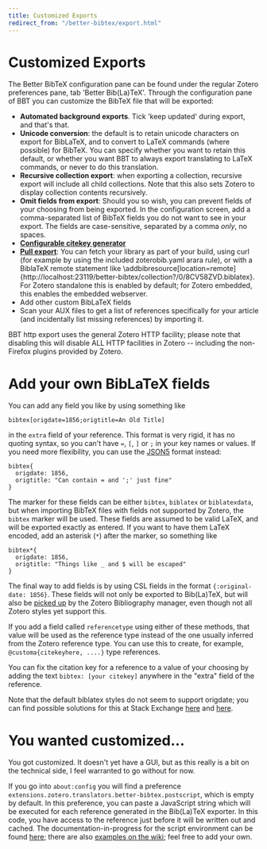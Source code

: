 ```yaml
---
title: Customized Exports
redirect_from: "/better-bibtex/export.html"
---
```

# Customized Exports

The Better BibTeX configuration pane can be found under the regular Zotero preferences pane, tab 'Better Bib(La)TeX'.
Through the configuration pane of BBT you can customize the BibTeX file that will be exported:

* **Automated background exports**. Tick 'keep updated' during export, and that's that.
* **Unicode conversion**: the default is to retain unicode characters on export for BibLaTeX, and to convert to LaTeX
  commands (where possible) for BibTeX. You can specify whether you want to retain this default, or whether you want BBT
  to always export translating to LaTeX commands, or never to do this translation.
* **Recursive collection export**: when exporting a collection, recursive export will include all child collections.
  Note that this also sets Zotero to display collection contents recursively.
* **Omit fields from export**: Should you so wish, you can prevent fields of your choosing from being exported. In the
  configuration screen, add a comma-separated list of BibTeX fields you do not want to see in your export. The fields
  are case-sensitive, separated by a comma *only*, no spaces.
* **[Configurable citekey generator](citation-keys.html)**
* **[Pull export](pull-export.html)**: You can fetch your library as part of your build, using curl (for example by using the included
  zoterobib.yaml arara rule), or with a BiblaTeX remote statement like
  \addbibresource[location=remote]{http://localhost:23119/better-bibtex/collection?/0/8CV58ZVD.biblatex}.  For Zotero
  standalone this is enabled by default; for Zotero embedded, this enables the embedded webserver.
* Add other custom BibLaTeX fields
* Scan your AUX files to get a list of references specifically for your article (and incidentally list missing
  references) by importing it.

BBT http export uses the general Zotero HTTP facility; please note that disabling this will disable ALL HTTP
facilities in Zotero -- including the non-Firefox plugins provided by Zotero.

# Add your own BibLaTeX fields

You can add any field you like by using something like

```
bibtex[origdate=1856;origtitle=An Old Title]
```

in the `extra` field of your reference. This format is very rigid, it has no quoting syntax, so you can't have `=`, `[`,
`]` or `;` in your key names or values. If you need more flexibility, you can use the [JSON5](http://json5.org/) format
instead:

```
bibtex{
  origdate: 1856,
  origtitle: "Can contain = and ';' just fine"
}
```

The marker for these fields can be either `bibtex`, `biblatex` or `biblatexdata`, but when importing BibTeX files with
fields not supported by Zotero, the `bibtex` marker will be used. These fields are assumed to be valid LaTeX, and will
be exported exactly as entered. If you want to have them LaTeX encoded, add an asterisk (`*`) after the marker, so
something like

```
bibtex*{
  origdate: 1856,
  origtitle: "Things like _ and $ will be escaped"
}
```

The final way to add fields is by using CSL fields in the format `{:original-date: 1856}`. These fields will not only be
exported to Bib(La)TeX, but will also be [picked
up](https://forums.zotero.org/discussion/3673/original-date-of-publication/) by the Zotero Bibliography manager, even
though not all Zotero styles yet support this.

If you add a field called `referencetype` using either of these methods, that value will be used as the reference type
instead of the one usually inferred from the Zotero reference type. You can use this to create, for example,
`@customa{citekeyhere, ....}` type references.

You can fix the citation key for a reference to a value of your choosing by adding the text `bibtex: [your citekey]`
anywhere in the "extra" field of the reference.

Note that the default biblatex styles do not seem to support origdate; you can find possible solutions for this at Stack
Exchange
[here](http://tex.stackexchange.com/questions/142999/the-proper-way-to-cite-the-earliest-publication-date-in-brackets-followed-by)
and
[here](http://tex.stackexchange.com/questions/55859/getting-origyear-to-work-in-biblatex).

# You wanted customized...

You got customized. It doesn't yet have a GUI, but as this really is a bit on the technical side, I feel warranted to go
without for now.

If you go into `about:config` you will find a preference `extensions.zotero.translators.better-bibtex.postscript`, which
is empty by default. In this preference, you can paste a JavaScript string which will be executed for each reference
generated in the Bib(La)TeX exporter. In this code, you have access to the reference just before it will be written out
and cached. The documentation-in-progress for the script environment can be found
[here](https://github.com/ZotPlus/zotero-better-bibtex/wiki/Scripting); there are also [examples on the wiki](https://github.com/ZotPlus/zotero-better-bibtex/wiki/Scripting-examples); feel free to add your own.

